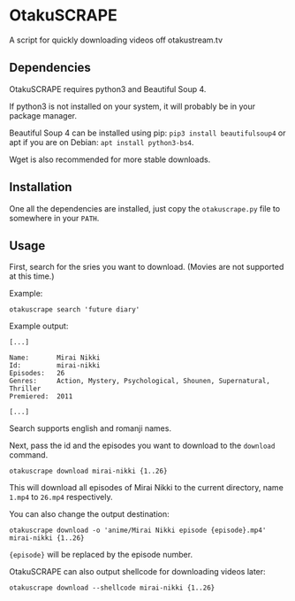 # OtakuSCRAPE
A script for quickly downloading videos off otakustream.tv

## Dependencies
OtakuSCRAPE requires python3 and Beautiful Soup 4.

If python3 is not installed on your system, it will probably be in your package manager.

Beautiful Soup 4 can be installed using pip: `pip3 install beautifulsoup4` or apt if you are on Debian: `apt install python3-bs4`.

Wget is also recommended for more stable downloads.

## Installation
One all the dependencies are installed, just copy the `otakuscrape.py` file to somewhere in your `PATH`.

## Usage
First, search for the sries you want to download. (Movies are not supported at this time.)

Example:

```
otakuscrape search 'future diary'
```

Example output:

```
[...]

Name:       Mirai Nikki 
Id:         mirai-nikki
Episodes:   26
Genres:     Action, Mystery, Psychological, Shounen, Supernatural, Thriller
Premiered:  2011

[...]
```

Search supports english and romanji names.

Next, pass the id and the episodes you want to download to the `download` command.

```
otakuscrape download mirai-nikki {1..26}
```

This will download all episodes of Mirai Nikki to the current directory, name `1.mp4` to `26.mp4` respectively.

You can also change the output destination:

```
otakuscrape download -o 'anime/Mirai Nikki episode {episode}.mp4' mirai-nikki {1..26}
```

`{episode}` will be replaced by the episode number.

OtakuSCRAPE can also output shellcode for downloading videos later:

```
otakuscrape download --shellcode mirai-nikki {1..26}
```
